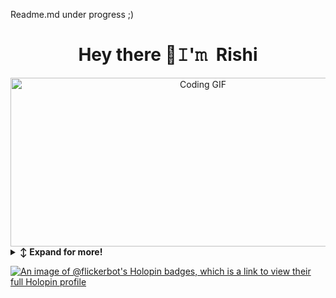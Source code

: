  Readme.md under progress ;) 
 <div>
<h1 align="center">Hey there 👋𝙸'𝚖 Rishi</h1>
</div>
 
 <div align="center">
    <img height="270" width="600" src="https://media.giphy.com/media/AFdcYElkoNAUE/giphy.gif" alt="Coding GIF" />
  </div>

  
<details>
   <summary><b>↕️ Expand for more!</b></summary>
  
   <br>

   
<!-- About Section -->
<details>
  <summary><b>👩‍💻  About Me</b></summary>
  

 <h1> I'm Rishiraj Singh Rathore from INDIA </h1>
  <br>
 - 🔭 I’m working as Associate Cloud Engineer
  <br>
 - 📚 I'm currently learning Cloud ☁️
  <br>
 - ⚡ In my free time play Chess and explore new techs 👨‍💻



</details>
  










 

<details>
 
 
 <summary><b>🛠️ Languages and Tools:</b></summary>

  <p>

 
<div align="left">
  <img src="https://cdn.jsdelivr.net/gh/devicons/devicon/icons/java/java-original.svg" height="45" alt="java logo"  />
  <img width="14" />
  <img src="https://cdn.jsdelivr.net/gh/devicons/devicon/icons/cplusplus/cplusplus-original.svg" height="45" alt="cplusplus logo"  />
  <img width="14" />
  <img src="https://cdn.jsdelivr.net/gh/devicons/devicon/icons/python/python-original.svg" height="45" alt="python logo"  />
  <img width="14" />
  <img src="https://cdn.jsdelivr.net/gh/devicons/devicon/icons/amazonwebservices/amazonwebservices-original.svg" height="45" alt="amazonwebservices logo"  />
  <img width="14" />
  <img src="https://cdn.jsdelivr.net/gh/devicons/devicon/icons/docker/docker-original.svg" height="45" alt="docker logo"  />
  <img width="14" />
  <img src="https://cdn.jsdelivr.net/gh/devicons/devicon/icons/googlecloud/googlecloud-original.svg" height="45" alt="googlecloud logo"  />
  <img width="14" />
  <br>
  <img src="https://cdn.jsdelivr.net/gh/devicons/devicon/icons/azure/azure-original.svg" height="45" alt="azure logo"  />
  <img width="14" />
  <img src="https://cdn.jsdelivr.net/gh/devicons/devicon/icons/github/github-original.svg" height="45" alt="github logo"  />
  <img width="14" />
  <img src="https://cdn.jsdelivr.net/gh/devicons/devicon/icons/html5/html5-original.svg" height="45" alt="html5 logo"  />
  <img width="14" />
  <img src="https://cdn.jsdelivr.net/gh/devicons/devicon/icons/css3/css3-original.svg" height="45" alt="css3 logo"  />
  <img width="14" />
  <img src="https://cdn.jsdelivr.net/gh/devicons/devicon/icons/javascript/javascript-original.svg" height="45" alt="javascript logo"  />
  <img width="14" />
  <img src="https://cdn.jsdelivr.net/gh/devicons/devicon/icons/kubernetes/kubernetes-plain.svg" height="45" alt="kubernetes logo"  />
</div>
</p>
</details>



 
<br clear="both">

<img src="https://raw.githubusercontent.com/flickerbot/flickerbot/output/snake.svg" alt="Snake animation" />

###



<h3 align="left">Connect with me:</h3>
<p align="left">
<a href="https://linkedin.com/in/rishiraj-singh-rathore-b69340231" target="blank"><img align="center" src="https://raw.githubusercontent.com/rahuldkjain/github-profile-readme-generator/master/src/images/icons/Social/linked-in-alt.svg" alt="rishiraj-singh-rathore-b69340231" height="30" width="40" /></a>
<a href="https://fb.com/rishiraj.singh.501598" target="blank"><img align="center" src="https://raw.githubusercontent.com/rahuldkjain/github-profile-readme-generator/master/src/images/icons/Social/facebook.svg" alt="rishiraj.singh.501598" height="30" width="40" /></a>
<a href="https://instagram.com/rishirajsinghmertiya" target="blank"><img align="center" src="https://raw.githubusercontent.com/rahuldkjain/github-profile-readme-generator/master/src/images/icons/Social/instagram.svg" alt="rishirajsinghmertiya" height="30" width="40" /></a>
</p>
</details>


 [![An image of @flickerbot's Holopin badges, which is a link to view their full Holopin profile](https://holopin.me/flickerbot)](https://holopin.io/@flickerbot)
